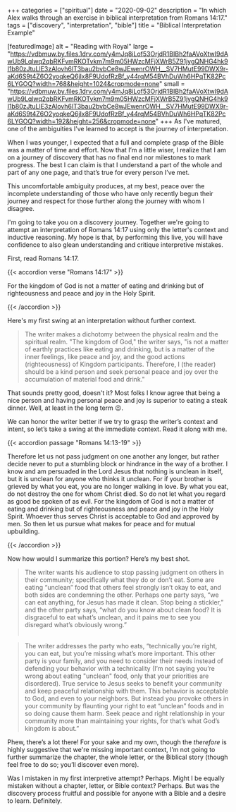 +++
categories = ["spiritual"]
date = "2020-09-02"
description = "In which Alex walks through an exercise in biblical interpretation from Romans 14:17."
tags = ["discovery", "interpretation", "bible"]
title = "Biblical Interpretation Example"

[featuredImage]
  alt = "Reading with Royal"
  large = "https://vdbmuw.by.files.1drv.com/y4mJq8iLof53OrjdR1BIBh2faAVoXtwI9dAwUb9Lqlwq2qbRKFvmRKOTvkm7m9m05HWzcMFjXWrB5Z91jygQNHG4hk9I1b80zJtuLlE3zAlovh6lT3bau2bvbCe8wJEwenrOWH__SV7HMutE99DWX9r-aKd6S9t4Z6O2yoqkeQ6jIx8F9UdofRzBf_y44rqM54BVhDuWh6HPqTK82Pc6LYGOQ?width=768&height=1024&cropmode=none"
  small = "https://vdbmuw.by.files.1drv.com/y4mJq8iLof53OrjdR1BIBh2faAVoXtwI9dAwUb9Lqlwq2qbRKFvmRKOTvkm7m9m05HWzcMFjXWrB5Z91jygQNHG4hk9I1b80zJtuLlE3zAlovh6lT3bau2bvbCe8wJEwenrOWH__SV7HMutE99DWX9r-aKd6S9t4Z6O2yoqkeQ6jIx8F9UdofRzBf_y44rqM54BVhDuWh6HPqTK82Pc6LYGOQ?width=192&height=256&cropmode=none"
+++
As I've matured, one of the ambiguities I’ve learned to accept is the journey of interpretation.

When I was younger, I expected that a full and complete grasp of the Bible was a matter of time and effort. Now that I’m a little wiser, I realize that I am on a journey of discovery that has no final end nor milestones to mark progress. The best I can claim is that I understand a part of the whole and part of any one page, and that’s true for every person I’ve met.

This uncomfortable ambiguity produces, at my best, peace over the incomplete understanding of those who have only recently begun their journey and respect for those further along the journey with whom I disagree.

I'm going to take you on a discovery journey. Together we're going to attempt an interpretation of Romans 14:17 using only the letter's context and inductive reasoning. My hope is that, by performing this live, you will have confidence to also glean understanding and critique interpretive mistakes.

First, read Romans 14:17.

{{< accordion verse "Romans 14:17" >}}

<p>For the kingdom of God is not a matter of eating and drinking but of righteousness and peace  and joy in the Holy Spirit.</p>

{{< /accordion >}}

Here's my first swing at an interpretation without further context.

> The writer makes a dichotomy between the physical realm and the spiritual realm. "The kingdom of God," the writer says, "is not a matter of earthly practices like eating and drinking, but is a matter of the inner feelings, like peace and joy, and the good actions (righteousness) of Kingdom participants. Therefore, I (the reader) should be a kind person and seek personal peace and joy over the accumulation of material food and drink."

That sounds pretty good, doesn't it? Most folks I know agree that being a nice person and having personal peace and joy is superior to eating a steak dinner. Well, at least in the long term &#128521;.

We can honor the writer better if we try to grasp the writer’s context and intent, so let’s take a swing at the immediate context. Read it along with me.

{{< accordion passage "Romans 14:13-19" >}}

<p>Therefore let us not pass judgment on one another any longer, but rather decide never to put a stumbling block or hindrance in the way of a brother. I know and am persuaded in the Lord Jesus that nothing is unclean in itself, but it is unclean for anyone who thinks it unclean. For if your brother is grieved by what you eat, you are no longer walking in love. By what you eat, do not destroy the one for whom Christ died. So do not let what you regard as good be spoken of as evil. For the kingdom of God is not a matter of eating and drinking but of righteousness and peace and joy in the Holy Spirit. Whoever thus serves Christ is acceptable to God and approved by men. So then let us pursue what makes for peace and for mutual upbuilding.</p>

{{< /accordion >}}

Now how would I summarize this portion? Here’s my best shot.

> The writer wants his audience to stop passing judgment on others in their community; specifically what they do or don’t eat. Some are eating “unclean” food that others feel strongly isn’t okay to eat, and both sides are condemning the other. Perhaps one party says, “we can eat anything, for Jesus has made it clean. Stop being a stickler,” and the other party says, “what do you know about clean food? It is disgraceful to eat what’s unclean, and it pains me to see you disregard what’s obviously wrong.”<br /><br />

> The writer addresses the party who eats, “technically you’re right, you can eat, but you’re missing what’s more important. This other party is your family, and you need to consider their needs instead of defending your behavior with a technicality (I’m not saying you’re wrong about eating "unclean" food, only that your priorities are disordered). True service to Jesus seeks to benefit your community and keep peaceful relationship with them. This behavior is acceptable to God, and even to your neighbors. But instead you provoke others in your community by flaunting your right to eat “unclean” foods and in so doing cause them harm. Seek peace and right relationship in your community more than maintaining your rights, for that’s what God’s kingdom is about.”

Phew, there’s a lot there! For your sake and my own, though the _therefore_ is highly suggestive that we're missing important context, I’m not going to further summarize the chapter, the whole letter, or the Biblical story (though feel free to do so; you’ll discover even more).

Was I mistaken in my first interpretive attempt? Perhaps. Might I be equally mistaken without a chapter, letter, or Bible context? Perhaps. But was the discovery process fruitful and possible for anyone with a Bible and a desire to learn. Definitely.
